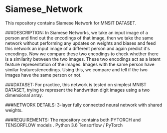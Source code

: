 # Siamese_Network

This repository contains Siamese Network for MNSIT DATASET. 

###DESCRIPTION:
In Siamese Networks, we take an input image of a person and find out the encodings of that image, then we take the same network without performing any updates on weights and biases and feed this network an input image of a different person and again predict it's encodings. Now we compare these two encodings to check whether there is a similarity between the two images. These two encodings act as a latent feature representation of the images. Images with the same person have similar features/encodings. Using this, we compare and tell if the two images have the same person or not. 

###DATASET:
For practice, this network is tested on simplest MNIST DATASET, trying to represent the handwritten digit images using a two dimensional array. 

###NETWORK DETAILS:
3-layer fully connected neural network with shared weights. 

###REQUIREMENTS:
The repository contains both PYTORCH and TENSORFLOW models . 
Python 3.6
Tensorflow / PyTorch





